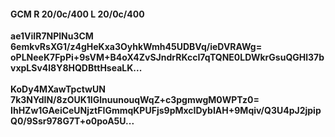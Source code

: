 #### GCM R 20/0c/400 L 20/0c/400
**ae1ViIR7NPlNu3CM**<br/>**6emkvRsXG1/z4gHeKxa3OyhkWmh45UDBVq/ieDVRAWg=**<br/>**oPLNeeK7FpPi+9sVM+B4oX4ZvSJndrRKccI7qTQNE0LDWkrGsuQGHl37bvxpLSv4l8Y8HQDBttHseaLK...**<br/><br/>
**KoDy4MXawTpctwUN**<br/>**7k3NYdIN/8zOUK1IGlnuunouqWqZ+c3pgmwgM0WPTz0=**<br/>**IhHZw1GAeiCeUNjztFIGmmqKPUFjs9pMxcIDybIAH+9Mqiv/Q3U4pJ2jpipQ0/9Ssr978G7T+o0poA5U...**